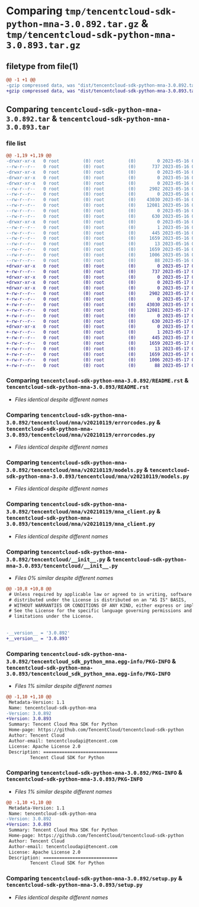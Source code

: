 # Comparing `tmp/tencentcloud-sdk-python-mna-3.0.892.tar.gz` & `tmp/tencentcloud-sdk-python-mna-3.0.893.tar.gz`

## filetype from file(1)

```diff
@@ -1 +1 @@
-gzip compressed data, was "dist/tencentcloud-sdk-python-mna-3.0.892.tar", last modified: Tue May 16 00:41:00 2023, max compression
+gzip compressed data, was "dist/tencentcloud-sdk-python-mna-3.0.893.tar", last modified: Wed May 17 03:35:45 2023, max compression
```

## Comparing `tencentcloud-sdk-python-mna-3.0.892.tar` & `tencentcloud-sdk-python-mna-3.0.893.tar`

### file list

```diff
@@ -1,19 +1,19 @@
-drwxr-xr-x   0 root         (0) root         (0)        0 2023-05-16 00:41:00.000000 tencentcloud-sdk-python-mna-3.0.892/
--rw-r--r--   0 root         (0) root         (0)      737 2023-05-16 00:41:00.000000 tencentcloud-sdk-python-mna-3.0.892/README.rst
-drwxr-xr-x   0 root         (0) root         (0)        0 2023-05-16 00:41:00.000000 tencentcloud-sdk-python-mna-3.0.892/tencentcloud/
-drwxr-xr-x   0 root         (0) root         (0)        0 2023-05-16 00:41:00.000000 tencentcloud-sdk-python-mna-3.0.892/tencentcloud/mna/
-drwxr-xr-x   0 root         (0) root         (0)        0 2023-05-16 00:41:00.000000 tencentcloud-sdk-python-mna-3.0.892/tencentcloud/mna/v20210119/
--rw-r--r--   0 root         (0) root         (0)     2902 2023-05-16 00:41:00.000000 tencentcloud-sdk-python-mna-3.0.892/tencentcloud/mna/v20210119/errorcodes.py
--rw-r--r--   0 root         (0) root         (0)        0 2023-05-16 00:41:00.000000 tencentcloud-sdk-python-mna-3.0.892/tencentcloud/mna/v20210119/__init__.py
--rw-r--r--   0 root         (0) root         (0)    43030 2023-05-16 00:41:00.000000 tencentcloud-sdk-python-mna-3.0.892/tencentcloud/mna/v20210119/models.py
--rw-r--r--   0 root         (0) root         (0)    12081 2023-05-16 00:41:00.000000 tencentcloud-sdk-python-mna-3.0.892/tencentcloud/mna/v20210119/mna_client.py
--rw-r--r--   0 root         (0) root         (0)        0 2023-05-16 00:41:00.000000 tencentcloud-sdk-python-mna-3.0.892/tencentcloud/mna/__init__.py
--rw-r--r--   0 root         (0) root         (0)      630 2023-05-16 00:41:00.000000 tencentcloud-sdk-python-mna-3.0.892/tencentcloud/__init__.py
-drwxr-xr-x   0 root         (0) root         (0)        0 2023-05-16 00:41:00.000000 tencentcloud-sdk-python-mna-3.0.892/tencentcloud_sdk_python_mna.egg-info/
--rw-r--r--   0 root         (0) root         (0)        1 2023-05-16 00:41:00.000000 tencentcloud-sdk-python-mna-3.0.892/tencentcloud_sdk_python_mna.egg-info/dependency_links.txt
--rw-r--r--   0 root         (0) root         (0)      445 2023-05-16 00:41:00.000000 tencentcloud-sdk-python-mna-3.0.892/tencentcloud_sdk_python_mna.egg-info/SOURCES.txt
--rw-r--r--   0 root         (0) root         (0)     1659 2023-05-16 00:41:00.000000 tencentcloud-sdk-python-mna-3.0.892/tencentcloud_sdk_python_mna.egg-info/PKG-INFO
--rw-r--r--   0 root         (0) root         (0)       13 2023-05-16 00:41:00.000000 tencentcloud-sdk-python-mna-3.0.892/tencentcloud_sdk_python_mna.egg-info/top_level.txt
--rw-r--r--   0 root         (0) root         (0)     1659 2023-05-16 00:41:00.000000 tencentcloud-sdk-python-mna-3.0.892/PKG-INFO
--rw-r--r--   0 root         (0) root         (0)     1006 2023-05-16 00:41:00.000000 tencentcloud-sdk-python-mna-3.0.892/setup.py
--rw-r--r--   0 root         (0) root         (0)       88 2023-05-16 00:41:00.000000 tencentcloud-sdk-python-mna-3.0.892/setup.cfg
+drwxr-xr-x   0 root         (0) root         (0)        0 2023-05-17 03:35:45.000000 tencentcloud-sdk-python-mna-3.0.893/
+-rw-r--r--   0 root         (0) root         (0)      737 2023-05-17 03:35:45.000000 tencentcloud-sdk-python-mna-3.0.893/README.rst
+drwxr-xr-x   0 root         (0) root         (0)        0 2023-05-17 03:35:45.000000 tencentcloud-sdk-python-mna-3.0.893/tencentcloud/
+drwxr-xr-x   0 root         (0) root         (0)        0 2023-05-17 03:35:45.000000 tencentcloud-sdk-python-mna-3.0.893/tencentcloud/mna/
+drwxr-xr-x   0 root         (0) root         (0)        0 2023-05-17 03:35:45.000000 tencentcloud-sdk-python-mna-3.0.893/tencentcloud/mna/v20210119/
+-rw-r--r--   0 root         (0) root         (0)     2902 2023-05-17 03:35:45.000000 tencentcloud-sdk-python-mna-3.0.893/tencentcloud/mna/v20210119/errorcodes.py
+-rw-r--r--   0 root         (0) root         (0)        0 2023-05-17 03:35:45.000000 tencentcloud-sdk-python-mna-3.0.893/tencentcloud/mna/v20210119/__init__.py
+-rw-r--r--   0 root         (0) root         (0)    43030 2023-05-17 03:35:45.000000 tencentcloud-sdk-python-mna-3.0.893/tencentcloud/mna/v20210119/models.py
+-rw-r--r--   0 root         (0) root         (0)    12081 2023-05-17 03:35:45.000000 tencentcloud-sdk-python-mna-3.0.893/tencentcloud/mna/v20210119/mna_client.py
+-rw-r--r--   0 root         (0) root         (0)        0 2023-05-17 03:35:45.000000 tencentcloud-sdk-python-mna-3.0.893/tencentcloud/mna/__init__.py
+-rw-r--r--   0 root         (0) root         (0)      630 2023-05-17 03:35:45.000000 tencentcloud-sdk-python-mna-3.0.893/tencentcloud/__init__.py
+drwxr-xr-x   0 root         (0) root         (0)        0 2023-05-17 03:35:45.000000 tencentcloud-sdk-python-mna-3.0.893/tencentcloud_sdk_python_mna.egg-info/
+-rw-r--r--   0 root         (0) root         (0)        1 2023-05-17 03:35:45.000000 tencentcloud-sdk-python-mna-3.0.893/tencentcloud_sdk_python_mna.egg-info/dependency_links.txt
+-rw-r--r--   0 root         (0) root         (0)      445 2023-05-17 03:35:45.000000 tencentcloud-sdk-python-mna-3.0.893/tencentcloud_sdk_python_mna.egg-info/SOURCES.txt
+-rw-r--r--   0 root         (0) root         (0)     1659 2023-05-17 03:35:45.000000 tencentcloud-sdk-python-mna-3.0.893/tencentcloud_sdk_python_mna.egg-info/PKG-INFO
+-rw-r--r--   0 root         (0) root         (0)       13 2023-05-17 03:35:45.000000 tencentcloud-sdk-python-mna-3.0.893/tencentcloud_sdk_python_mna.egg-info/top_level.txt
+-rw-r--r--   0 root         (0) root         (0)     1659 2023-05-17 03:35:45.000000 tencentcloud-sdk-python-mna-3.0.893/PKG-INFO
+-rw-r--r--   0 root         (0) root         (0)     1006 2023-05-17 03:35:45.000000 tencentcloud-sdk-python-mna-3.0.893/setup.py
+-rw-r--r--   0 root         (0) root         (0)       88 2023-05-17 03:35:45.000000 tencentcloud-sdk-python-mna-3.0.893/setup.cfg
```

### Comparing `tencentcloud-sdk-python-mna-3.0.892/README.rst` & `tencentcloud-sdk-python-mna-3.0.893/README.rst`

 * *Files identical despite different names*

### Comparing `tencentcloud-sdk-python-mna-3.0.892/tencentcloud/mna/v20210119/errorcodes.py` & `tencentcloud-sdk-python-mna-3.0.893/tencentcloud/mna/v20210119/errorcodes.py`

 * *Files identical despite different names*

### Comparing `tencentcloud-sdk-python-mna-3.0.892/tencentcloud/mna/v20210119/models.py` & `tencentcloud-sdk-python-mna-3.0.893/tencentcloud/mna/v20210119/models.py`

 * *Files identical despite different names*

### Comparing `tencentcloud-sdk-python-mna-3.0.892/tencentcloud/mna/v20210119/mna_client.py` & `tencentcloud-sdk-python-mna-3.0.893/tencentcloud/mna/v20210119/mna_client.py`

 * *Files identical despite different names*

### Comparing `tencentcloud-sdk-python-mna-3.0.892/tencentcloud/__init__.py` & `tencentcloud-sdk-python-mna-3.0.893/tencentcloud/__init__.py`

 * *Files 0% similar despite different names*

```diff
@@ -10,8 +10,8 @@
 # Unless required by applicable law or agreed to in writing, software
 # distributed under the License is distributed on an "AS IS" BASIS,
 # WITHOUT WARRANTIES OR CONDITIONS OF ANY KIND, either express or implied.
 # See the License for the specific language governing permissions and
 # limitations under the License.
 
 
-__version__ = '3.0.892'
+__version__ = '3.0.893'
```

### Comparing `tencentcloud-sdk-python-mna-3.0.892/tencentcloud_sdk_python_mna.egg-info/PKG-INFO` & `tencentcloud-sdk-python-mna-3.0.893/tencentcloud_sdk_python_mna.egg-info/PKG-INFO`

 * *Files 1% similar despite different names*

```diff
@@ -1,10 +1,10 @@
 Metadata-Version: 1.1
 Name: tencentcloud-sdk-python-mna
-Version: 3.0.892
+Version: 3.0.893
 Summary: Tencent Cloud Mna SDK for Python
 Home-page: https://github.com/TencentCloud/tencentcloud-sdk-python
 Author: Tencent Cloud
 Author-email: tencentcloudapi@tencent.com
 License: Apache License 2.0
 Description: ============================
         Tencent Cloud SDK for Python
```

### Comparing `tencentcloud-sdk-python-mna-3.0.892/PKG-INFO` & `tencentcloud-sdk-python-mna-3.0.893/PKG-INFO`

 * *Files 1% similar despite different names*

```diff
@@ -1,10 +1,10 @@
 Metadata-Version: 1.1
 Name: tencentcloud-sdk-python-mna
-Version: 3.0.892
+Version: 3.0.893
 Summary: Tencent Cloud Mna SDK for Python
 Home-page: https://github.com/TencentCloud/tencentcloud-sdk-python
 Author: Tencent Cloud
 Author-email: tencentcloudapi@tencent.com
 License: Apache License 2.0
 Description: ============================
         Tencent Cloud SDK for Python
```

### Comparing `tencentcloud-sdk-python-mna-3.0.892/setup.py` & `tencentcloud-sdk-python-mna-3.0.893/setup.py`

 * *Files identical despite different names*

